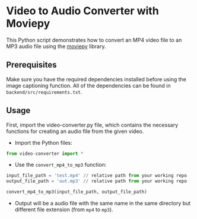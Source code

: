 # Video to Audio Converter with Moviepy

This Python script demonstrates how to convert an MP4 video file to an MP3 audio file using the [moviepy](https://zulko.github.io/moviepy/) library.

## Prerequisites

Make sure you have the required dependencies installed before using the image captioning function. All of the dependencies can be found in `backend/src/requirements.txt`.

## Usage
First, import the video-converter.py file, which contains the necessary functions for creating an audio file from the given video.
- Import the Python files:
```Python
from video-converter import *
```
- Use the `convert_mp4_to_mp3` function:
```Python
input_file_path = 'test.mp4' // relative path from your working repo
output_file_path = 'out.mp3' // relative path from your working repo

convert_mp4_to_mp3(input_file_path, output_file_path) 
```
- Output will be a audio file with the same name in the same directory but different file extension (from `mp4` to `mp3`).